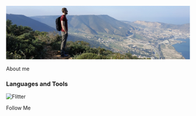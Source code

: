 ![Header](https://github.com/lllytnik/lllytnik/blob/main/assets/pic.jpg)

About me

### Languages and Tools

![Flitter](https://img.shields.io/badge/-<MESSAGE>-772728?style=flat-square&logo=5a7ba4)

Follow Me
